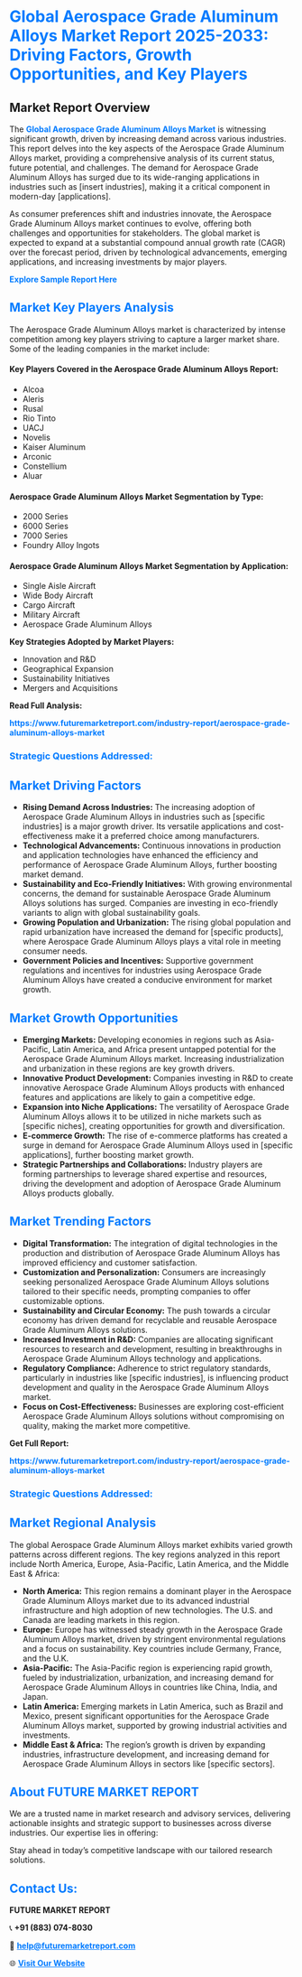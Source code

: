 <h1 style="color: #007BFF;">Global Aerospace Grade Aluminum Alloys Market Report 2025-2033: Driving Factors, Growth Opportunities, and Key Players</h1>

<section id="overview">
<h2>Market Report Overview</h2>
<p>The <a href="https://www.futuremarketreport.com/industry-report/aerospace-grade-aluminum-alloys-market" style="color: #007BFF; text-decoration: none;"><strong>Global Aerospace Grade Aluminum Alloys Market</strong></a> is witnessing significant growth, driven by increasing demand across various industries. This report delves into the key aspects of the Aerospace Grade Aluminum Alloys market, providing a comprehensive analysis of its current status, future potential, and challenges. The demand for Aerospace Grade Aluminum Alloys has surged due to its wide-ranging applications in industries such as [insert industries], making it a critical component in modern-day [applications].</p>
<p>As consumer preferences shift and industries innovate, the Aerospace Grade Aluminum Alloys market continues to evolve, offering both challenges and opportunities for stakeholders. The global market is expected to expand at a substantial compound annual growth rate (CAGR) over the forecast period, driven by technological advancements, emerging applications, and increasing investments by major players.</p>
</section>

<section id="overview">
<p><a href="https://www.futuremarketreport.com/request-sample/reportId=119988" style="color: #007BFF; text-decoration: none;"><strong>Explore Sample Report Here</strong></a></p>
</section>

<section id="key-players">
<h2 style="color: #007BFF;">Market Key Players Analysis</h2>
<p>The Aerospace Grade Aluminum Alloys market is characterized by intense competition among key players striving to capture a larger market share. Some of the leading companies in the market include:</p>
<h4>Key Players Covered in the Aerospace Grade Aluminum Alloys Report:</h4>
<ul><li>Alcoa</li><li>Aleris</li><li>Rusal</li><li>Rio Tinto</li><li>UACJ</li><li>Novelis</li><li>Kaiser Aluminum</li><li>Arconic</li><li>Constellium</li><li>Aluar</li></ul>
<h4>Aerospace Grade Aluminum Alloys Market Segmentation by Type:</h4>
<ul><li>2000 Series</li><li>6000 Series</li><li>7000 Series</li><li>Foundry Alloy Ingots</li></ul>

<h4>Aerospace Grade Aluminum Alloys Market Segmentation by Application:</h4>
<ul><li>Single Aisle Aircraft</li><li>Wide Body Aircraft</li><li>Cargo Aircraft</li><li>Military Aircraft</li><li>Aerospace Grade Aluminum Alloys</li></ul>
<p><strong>Key Strategies Adopted by Market Players:</strong></p>
<ul>
<li>Innovation and R&D</li>
<li>Geographical Expansion</li>
<li>Sustainability Initiatives</li>
<li>Mergers and Acquisitions</li>
</ul>
</section>

<section>
<p><strong>Read Full Analysis: </strong></p><a href="https://www.futuremarketreport.com/industry-report/aerospace-grade-aluminum-alloys-market" style="color: #007BFF; text-decoration: none;"><strong>https://www.futuremarketreport.com/industry-report/aerospace-grade-aluminum-alloys-market</strong></a>
<h3 style="color: #007BFF;">Strategic Questions Addressed:</h3>
</section>

<section id="driving-factors">
<h2 style="color: #007BFF;">Market Driving Factors</h2>
<ul>
<li><strong>Rising Demand Across Industries:</strong> The increasing adoption of Aerospace Grade Aluminum Alloys in industries such as [specific industries] is a major growth driver. Its versatile applications and cost-effectiveness make it a preferred choice among manufacturers.</li>
<li><strong>Technological Advancements:</strong> Continuous innovations in production and application technologies have enhanced the efficiency and performance of Aerospace Grade Aluminum Alloys, further boosting market demand.</li>
<li><strong>Sustainability and Eco-Friendly Initiatives:</strong> With growing environmental concerns, the demand for sustainable Aerospace Grade Aluminum Alloys solutions has surged. Companies are investing in eco-friendly variants to align with global sustainability goals.</li>
<li><strong>Growing Population and Urbanization:</strong> The rising global population and rapid urbanization have increased the demand for [specific products], where Aerospace Grade Aluminum Alloys plays a vital role in meeting consumer needs.</li>
<li><strong>Government Policies and Incentives:</strong> Supportive government regulations and incentives for industries using Aerospace Grade Aluminum Alloys have created a conducive environment for market growth.</li>
</ul>
</section>

<section id="growth-opportunities">
<h2 style="color: #007BFF;">Market Growth Opportunities</h2>
<ul>
<li><strong>Emerging Markets:</strong> Developing economies in regions such as Asia-Pacific, Latin America, and Africa present untapped potential for the Aerospace Grade Aluminum Alloys market. Increasing industrialization and urbanization in these regions are key growth drivers.</li>
<li><strong>Innovative Product Development:</strong> Companies investing in R&D to create innovative Aerospace Grade Aluminum Alloys products with enhanced features and applications are likely to gain a competitive edge.</li>
<li><strong>Expansion into Niche Applications:</strong> The versatility of Aerospace Grade Aluminum Alloys allows it to be utilized in niche markets such as [specific niches], creating opportunities for growth and diversification.</li>
<li><strong>E-commerce Growth:</strong> The rise of e-commerce platforms has created a surge in demand for Aerospace Grade Aluminum Alloys used in [specific applications], further boosting market growth.</li>
<li><strong>Strategic Partnerships and Collaborations:</strong> Industry players are forming partnerships to leverage shared expertise and resources, driving the development and adoption of Aerospace Grade Aluminum Alloys products globally.</li>
</ul>
</section>

<section id="trending-factors">
<h2 style="color: #007BFF;">Market Trending Factors</h2>
<ul>
<li><strong>Digital Transformation:</strong> The integration of digital technologies in the production and distribution of Aerospace Grade Aluminum Alloys has improved efficiency and customer satisfaction.</li>
<li><strong>Customization and Personalization:</strong> Consumers are increasingly seeking personalized Aerospace Grade Aluminum Alloys solutions tailored to their specific needs, prompting companies to offer customizable options.</li>
<li><strong>Sustainability and Circular Economy:</strong> The push towards a circular economy has driven demand for recyclable and reusable Aerospace Grade Aluminum Alloys solutions.</li>
<li><strong>Increased Investment in R&D:</strong> Companies are allocating significant resources to research and development, resulting in breakthroughs in Aerospace Grade Aluminum Alloys technology and applications.</li>
<li><strong>Regulatory Compliance:</strong> Adherence to strict regulatory standards, particularly in industries like [specific industries], is influencing product development and quality in the Aerospace Grade Aluminum Alloys market.</li>
<li><strong>Focus on Cost-Effectiveness:</strong> Businesses are exploring cost-efficient Aerospace Grade Aluminum Alloys solutions without compromising on quality, making the market more competitive.</li>
</ul>
</section>

<section>
<p><strong>Get Full Report: </strong></p><a href="https://www.futuremarketreport.com/industry-report/aerospace-grade-aluminum-alloys-market" style="color: #007BFF; text-decoration: none;"><strong>https://www.futuremarketreport.com/industry-report/aerospace-grade-aluminum-alloys-market</strong></a>
<h3 style="color: #007BFF;">Strategic Questions Addressed:</h3>
</section>


<section id="regional-analysis">
<h2 style="color: #007BFF;">Market Regional Analysis</h2>
<p>The global Aerospace Grade Aluminum Alloys market exhibits varied growth patterns across different regions. The key regions analyzed in this report include North America, Europe, Asia-Pacific, Latin America, and the Middle East & Africa:</p>
<ul>
<li><strong>North America:</strong> This region remains a dominant player in the Aerospace Grade Aluminum Alloys market due to its advanced industrial infrastructure and high adoption of new technologies. The U.S. and Canada are leading markets in this region.</li>
<li><strong>Europe:</strong> Europe has witnessed steady growth in the Aerospace Grade Aluminum Alloys market, driven by stringent environmental regulations and a focus on sustainability. Key countries include Germany, France, and the U.K.</li>
<li><strong>Asia-Pacific:</strong> The Asia-Pacific region is experiencing rapid growth, fueled by industrialization, urbanization, and increasing demand for Aerospace Grade Aluminum Alloys in countries like China, India, and Japan.</li>
<li><strong>Latin America:</strong> Emerging markets in Latin America, such as Brazil and Mexico, present significant opportunities for the Aerospace Grade Aluminum Alloys market, supported by growing industrial activities and investments.</li>
<li><strong>Middle East & Africa:</strong> The region’s growth is driven by expanding industries, infrastructure development, and increasing demand for Aerospace Grade Aluminum Alloys in sectors like [specific sectors].</li>
</ul>
</section>

<footer>
<h2 style="color: #007BFF;">About FUTURE MARKET REPORT</h2>
<p>We are a trusted name in market research and advisory services, delivering actionable insights and strategic support to businesses across diverse industries. Our expertise lies in offering:</p>

<p>Stay ahead in today’s competitive landscape with our tailored research solutions.</p>

<h2 style="color: #007BFF;">Contact Us:</h2>
<p><strong>FUTURE MARKET REPORT</strong></p>
<p>📞 <strong>+91 (883) 074-8030</strong></p>
<p>📧 <strong><a href="mailto:help@futuremarketreport.com" style="color: #007BFF;">help@futuremarketreport.com</a></strong></p>
<p>🌐 <strong><a href="https://www.futuremarketreport.com/" style="color: #007BFF;">Visit Our Website</a></strong></p>
</footer>